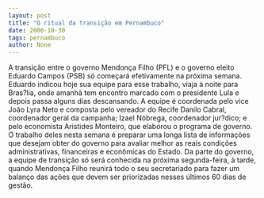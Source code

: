 ```yaml
---
layout: post
title: "O ritual da transição em Pernambuco"
date: 2006-10-30
tags: pernambuco
author: None
---
```

A transição entre o governo Mendonça Filho (PFL) e o governo eleito Eduardo Campos (PSB) só começará efetivamente na próxima semana.
Eduardo indicou hoje sua equipe para esse trabalho, viaja à noite para Bras?lia, onde amanhã tem encontro marcado com o presidente Lula e depois passa alguns dias descansando.
A equipe é coordenada pelo vice João Lyra Neto e composta pelo vereador do Recife Danilo Cabral, coordenador geral da campanha; Izael Nóbrega, coordenador jur?dico; e pelo economista Aristides Monteiro, que elaborou o programa de governo.
O trabalho deles nesta semana é preparar uma longa lista de informações que desejam obter do governo para avaliar melhor as reais condições administrativas, financeiras e econômicas do Estado.
Da parte do governo, a equipe de transição só será conhecida na próxima segunda-feira, à tarde, quando Mendonça Filho reunirá todo o seu secretariado para fazer um balanço das ações que devem ser priorizadas nesses últimos 60 dias de gestão. 